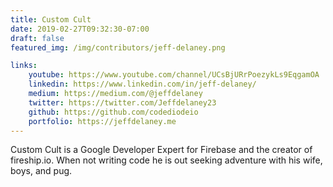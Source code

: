 ```yaml
---
title: Custom Cult
date: 2019-02-27T09:32:30-07:00
draft: false
featured_img: /img/contributors/jeff-delaney.png

links: 
    youtube: https://www.youtube.com/channel/UCsBjURrPoezykLs9EqgamOA
    linkedin: https://www.linkedin.com/in/jeff-delaney/
    medium: https://medium.com/@jeffdelaney
    twitter: https://twitter.com/Jeffdelaney23
    github: https://github.com/codediodeio
    portfolio: https://jeffdelaney.me
---
```


Custom Cult is a Google Developer Expert for Firebase and the creator of fireship.io. When not writing code he is out seeking adventure with his wife, boys, and pug.
